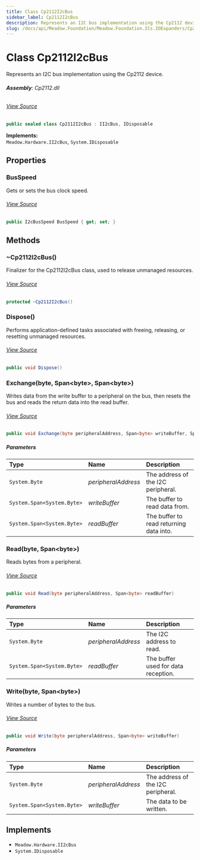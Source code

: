 ```yaml
---
title: Class Cp2112I2cBus
sidebar_label: Cp2112I2cBus
description: Represents an I2C bus implementation using the Cp2112 device.
slug: /docs/api/Meadow.Foundation/Meadow.Foundation.ICs.IOExpanders/Cp2112I2cBus
---
```

# Class Cp2112I2cBus
Represents an I2C bus implementation using the Cp2112 device.

###### **Assembly**: Cp2112.dll
###### [View Source](https://github.com/WildernessLabs/Meadow.Foundation.git/blob/develop/Source/Meadow.Foundation.Peripherals/ICs.IOExpanders.Cp2112/Driver/Cp2112I2cBus.cs#L9)
```csharp title="Declaration"
public sealed class Cp2112I2cBus : II2cBus, IDisposable
```
**Implements:**  
`Meadow.Hardware.II2cBus`, `System.IDisposable`

## Properties
### BusSpeed
Gets or sets the bus clock speed.
###### [View Source](https://github.com/WildernessLabs/Meadow.Foundation.git/blob/develop/Source/Meadow.Foundation.Peripherals/ICs.IOExpanders.Cp2112/Driver/Cp2112I2cBus.cs#L21)
```csharp title="Declaration"
public I2cBusSpeed BusSpeed { get; set; }
```
## Methods
### ~Cp2112I2cBus()
Finalizer for the Cp2112I2cBus class, used to release unmanaged resources.
###### [View Source](https://github.com/WildernessLabs/Meadow.Foundation.git/blob/develop/Source/Meadow.Foundation.Peripherals/ICs.IOExpanders.Cp2112/Driver/Cp2112I2cBus.cs#L34)
```csharp title="Declaration"
protected ~Cp2112I2cBus()
```
### Dispose()
Performs application-defined tasks associated with freeing, releasing, or resetting unmanaged resources.
###### [View Source](https://github.com/WildernessLabs/Meadow.Foundation.git/blob/develop/Source/Meadow.Foundation.Peripherals/ICs.IOExpanders.Cp2112/Driver/Cp2112I2cBus.cs#L40)
```csharp title="Declaration"
public void Dispose()
```
### Exchange(byte, Span&lt;byte&gt;, Span&lt;byte&gt;)
Writes data from the write buffer to a peripheral on the bus, then resets the bus
and reads the return data into the read buffer.
###### [View Source](https://github.com/WildernessLabs/Meadow.Foundation.git/blob/develop/Source/Meadow.Foundation.Peripherals/ICs.IOExpanders.Cp2112/Driver/Cp2112I2cBus.cs#L47)
```csharp title="Declaration"
public void Exchange(byte peripheralAddress, Span<byte> writeBuffer, Span<byte> readBuffer)
```

##### Parameters

| Type | Name | Description |
|:--- |:--- |:--- |
| `System.Byte` | *peripheralAddress* | The address of the I2C peripheral. |
| `System.Span<System.Byte>` | *writeBuffer* | The buffer to read data from. |
| `System.Span<System.Byte>` | *readBuffer* | The buffer to read returning data into. |

### Read(byte, Span&lt;byte&gt;)
Reads bytes from a peripheral.
###### [View Source](https://github.com/WildernessLabs/Meadow.Foundation.git/blob/develop/Source/Meadow.Foundation.Peripherals/ICs.IOExpanders.Cp2112/Driver/Cp2112I2cBus.cs#L54)
```csharp title="Declaration"
public void Read(byte peripheralAddress, Span<byte> readBuffer)
```

##### Parameters

| Type | Name | Description |
|:--- |:--- |:--- |
| `System.Byte` | *peripheralAddress* | The I2C address to read. |
| `System.Span<System.Byte>` | *readBuffer* | The buffer used for data reception. |

### Write(byte, Span&lt;byte&gt;)
Writes a number of bytes to the bus.
###### [View Source](https://github.com/WildernessLabs/Meadow.Foundation.git/blob/develop/Source/Meadow.Foundation.Peripherals/ICs.IOExpanders.Cp2112/Driver/Cp2112I2cBus.cs#L60)
```csharp title="Declaration"
public void Write(byte peripheralAddress, Span<byte> writeBuffer)
```

##### Parameters

| Type | Name | Description |
|:--- |:--- |:--- |
| `System.Byte` | *peripheralAddress* | The address of the I2C peripheral. |
| `System.Span<System.Byte>` | *writeBuffer* | The data to be written. |


## Implements

* `Meadow.Hardware.II2cBus`
* `System.IDisposable`
